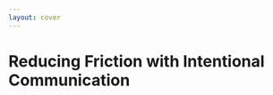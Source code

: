 ```yaml
---
layout: cover
---
```

# Reducing Friction with Intentional Communication
<!-- ## _The Lessons I Learned, Why It Matters, and How to Use It_ -->
<!-- ## _Presented by Matt Eden_ -->

<!-- ## _JuniorDev Auckland Meetup 2024 - Matt Eden_ -->
 <!--  -->
